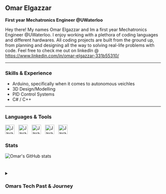 ## Omar Elgazzar
**First year Mechatronics Engineer @UWaterloo**

Hey there! My names Omar Elgazzar and Im a first year Mechatronics Engineer @UWaterloo. I enjoy working with a plethora of coding languages and different hardwares. All coding projects are built from the ground up, from planning and designing all the way to solving real-life problems with code. Feel free to check me out on linkedIn @ https://www.linkedin.com/in/omar-elgazzar-331b55310/ 

---

### Skills & Experience
- Arduino, specifically when it comes to autonomous veichles
- 3D Design/Modelling
- PID Control Systems
- C# / C++

--- 
### Languages & Tools
<img align="left" alt="Java" width="30px" style="padding-right:10px;" src="https://cdn.jsdelivr.net/gh/devicons/devicon@latest/icons/csharp/csharp-original.svg" />
<img align="left" alt="Java" width="30px" style="padding-right:10px;" src="https://cdn.jsdelivr.net/gh/devicons/devicon@latest/icons/cplusplus/cplusplus-original.svg" />
<img align="left" alt="Java" width="30px" style="padding-right:10px;" src="https://cdn.jsdelivr.net/gh/devicons/devicon@latest/icons/arduino/arduino-original.svg" />
<img align="left" alt="Java" width="30px" style="padding-right:10px;" src="https://cdn.jsdelivr.net/gh/devicons/devicon@latest/icons/git/git-original.svg" />
<img align="left" alt="Java" width="30px" style="padding-right:10px;" src="https://cdn.jsdelivr.net/gh/devicons/devicon@latest/icons/github/github-original.svg" />

<br />

#

### Stats
![Omar's GitHub stats](https://github-readme-stats.vercel.app/api?username=Omar-K-Elgazzar&show_icons=true&theme=merko)

#

<details>
<summary><h3> Omars Tech Past & Journey </h3></summary>

As a young kid, the day my dad bought me my first lego-robotics kit was the day I knew Mechatronics was my passion. The thing I love about mechatronics is the ability to bring my wildest ideas to life. The joy I attain after successfully completing a tech project is indescribable, leading me to create a summer robotics camp where I teach 50+ STEM passionate students the art of robotics every year. My interest in robotics has driven me to experiment with Arduino, Raspberry Pi, and PID Control systems. In my spare time, I try to further deepen my understanding of robotics, leading me to build objects ranging from autonomous cars to PID controllers. The experiences I gained from the multitude of EC’s I have engaged in have shaped who I am today. As well, as the son of a Comp. Sci professor, I have been exposed to a plethora of programming languages, including C#, C++, and Small Basic. With over two years of experience in coding, I have developed a fully playable 2D XBox game I named "The Infected". Moving forward, I hope to enhance my programming knowledge and aim to one day revolutionize the world of technology as we know it!


